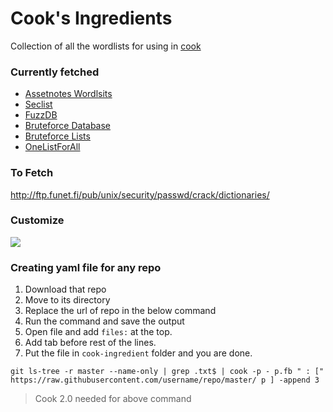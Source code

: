 # Cook's Ingredients
Collection of all the wordlists for using in [cook](https://github.com/glitchedgitz/cook)

### Currently fetched
- [Assetnotes Wordlsits](https://wordlists.assetnote.io/)
- [Seclist](https://github.com/danielmiessler/SecLists)
- [FuzzDB](https://github.com/fuzzdb-project/fuzzdb)
- [Bruteforce Database](https://github.com/duyet/bruteforce-database)
- [Bruteforce Lists](https://github.com/random-robbie/bruteforce-lists)
- [OneListForAll](https://github.com/six2dez/OneListForAll)

### To Fetch
http://ftp.funet.fi/pub/unix/security/passwd/crack/dictionaries/

### Customize
<img src="https://github.com/glitchedgitz/cook/raw/dev2/assets/folder%20structure.png">

### Creating yaml file for any repo
1. Download that repo
2. Move to its directory
3. Replace the url of repo in the below command
4. Run the command and save the output
5. Open file and add `files:` at the top.
6. Add tab before rest of the lines.
7. Put the file in `cook-ingredient` folder and you are done.
```
git ls-tree -r master --name-only | grep .txt$ | cook -p - p.fb " : [" https://raw.githubusercontent.com/username/repo/master/ p ] -append 3 
```
> Cook 2.0 needed for above command
